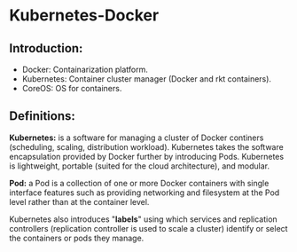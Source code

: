 # Kubernetes-Docker

## Introduction:

* Docker:			Containarization platform.
* Kubernetes:		Container cluster manager (Docker and rkt containers).
* CoreOS:			OS for containers.

## Definitions:

**Kubernetes:** is a software for managing a cluster of Docker continers (scheduling, scaling, distribution workload). Kubernetes takes the software encapsulation provided by Docker further by introducing Pods. Kubernetes is lightweight, portable (suited for the cloud architecture), and modular.

**Pod:** a Pod is a collection of one or more Docker containers with single interface features such as providing networking and filesystem at the Pod level rather than at the container level.

Kubernetes also introduces "**labels**" using which services and replication controllers (replication controller is used to scale a cluster) identify or select the containers or pods they manage.   
